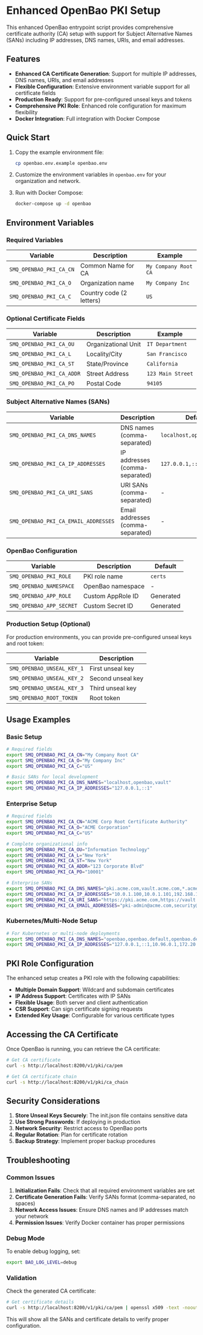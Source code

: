 # Enhanced OpenBao PKI Setup

This enhanced OpenBao entrypoint script provides comprehensive certificate authority (CA) setup with support for Subject Alternative Names (SANs) including IP addresses, DNS names, URIs, and email addresses.

## Features

- **Enhanced CA Certificate Generation**: Support for multiple IP addresses, DNS names, URIs, and email addresses
- **Flexible Configuration**: Extensive environment variable support for all certificate fields
- **Production Ready**: Support for pre-configured unseal keys and tokens
- **Comprehensive PKI Role**: Enhanced role configuration for maximum flexibility
- **Docker Integration**: Full integration with Docker Compose

## Quick Start

1. Copy the example environment file:
   ```bash
   cp openbao.env.example openbao.env
   ```

2. Customize the environment variables in `openbao.env` for your organization and network.

3. Run with Docker Compose:
   ```bash
   docker-compose up -d openbao
   ```

## Environment Variables

### Required Variables

| Variable | Description | Example |
|----------|-------------|---------|
| `SMQ_OPENBAO_PKI_CA_CN` | Common Name for CA | `My Company Root CA` |
| `SMQ_OPENBAO_PKI_CA_O` | Organization name | `My Company Inc` |
| `SMQ_OPENBAO_PKI_CA_C` | Country code (2 letters) | `US` |

### Optional Certificate Fields

| Variable | Description | Example |
|----------|-------------|---------|
| `SMQ_OPENBAO_PKI_CA_OU` | Organizational Unit | `IT Department` |
| `SMQ_OPENBAO_PKI_CA_L` | Locality/City | `San Francisco` |
| `SMQ_OPENBAO_PKI_CA_ST` | State/Province | `California` |
| `SMQ_OPENBAO_PKI_CA_ADDR` | Street Address | `123 Main Street` |
| `SMQ_OPENBAO_PKI_CA_PO` | Postal Code | `94105` |

### Subject Alternative Names (SANs)

| Variable | Description | Default | Example |
|----------|-------------|---------|---------|
| `SMQ_OPENBAO_PKI_CA_DNS_NAMES` | DNS names (comma-separated) | `localhost,openbao,vault` | `localhost,pki.company.com,*.company.com` |
| `SMQ_OPENBAO_PKI_CA_IP_ADDRESSES` | IP addresses (comma-separated) | `127.0.0.1,::1` | `127.0.0.1,192.168.1.100,10.0.0.50` |
| `SMQ_OPENBAO_PKI_CA_URI_SANS` | URI SANs (comma-separated) | - | `https://pki.company.com,https://vault.company.com` |
| `SMQ_OPENBAO_PKI_CA_EMAIL_ADDRESSES` | Email addresses (comma-separated) | - | `admin@company.com,pki@company.com` |

### OpenBao Configuration

| Variable | Description | Default |
|----------|-------------|---------|
| `SMQ_OPENBAO_PKI_ROLE` | PKI role name | `certs` |
| `SMQ_OPENBAO_NAMESPACE` | OpenBao namespace | - |
| `SMQ_OPENBAO_APP_ROLE` | Custom AppRole ID | Generated |
| `SMQ_OPENBAO_APP_SECRET` | Custom Secret ID | Generated |

### Production Setup (Optional)

For production environments, you can provide pre-configured unseal keys and root token:

| Variable | Description |
|----------|-------------|
| `SMQ_OPENBAO_UNSEAL_KEY_1` | First unseal key |
| `SMQ_OPENBAO_UNSEAL_KEY_2` | Second unseal key |
| `SMQ_OPENBAO_UNSEAL_KEY_3` | Third unseal key |
| `SMQ_OPENBAO_ROOT_TOKEN` | Root token |

## Usage Examples

### Basic Setup

```bash
# Required fields
export SMQ_OPENBAO_PKI_CA_CN="My Company Root CA"
export SMQ_OPENBAO_PKI_CA_O="My Company Inc"
export SMQ_OPENBAO_PKI_CA_C="US"

# Basic SANs for local development
export SMQ_OPENBAO_PKI_CA_DNS_NAMES="localhost,openbao,vault"
export SMQ_OPENBAO_PKI_CA_IP_ADDRESSES="127.0.0.1,::1"
```

### Enterprise Setup

```bash
# Required fields
export SMQ_OPENBAO_PKI_CA_CN="ACME Corp Root Certificate Authority"
export SMQ_OPENBAO_PKI_CA_O="ACME Corporation"
export SMQ_OPENBAO_PKI_CA_C="US"

# Complete organizational info
export SMQ_OPENBAO_PKI_CA_OU="Information Technology"
export SMQ_OPENBAO_PKI_CA_L="New York"
export SMQ_OPENBAO_PKI_CA_ST="New York"
export SMQ_OPENBAO_PKI_CA_ADDR="123 Corporate Blvd"
export SMQ_OPENBAO_PKI_CA_PO="10001"

# Enterprise SANs
export SMQ_OPENBAO_PKI_CA_DNS_NAMES="pki.acme.com,vault.acme.com,*.acme.com,*.internal.acme.com"
export SMQ_OPENBAO_PKI_CA_IP_ADDRESSES="10.0.1.100,10.0.1.101,192.168.100.50"
export SMQ_OPENBAO_PKI_CA_URI_SANS="https://pki.acme.com,https://vault.acme.com"
export SMQ_OPENBAO_PKI_CA_EMAIL_ADDRESSES="pki-admin@acme.com,security@acme.com"
```

### Kubernetes/Multi-Node Setup

```bash
# For Kubernetes or multi-node deployments
export SMQ_OPENBAO_PKI_CA_DNS_NAMES="openbao,openbao.default,openbao.default.svc,openbao.default.svc.cluster.local,localhost"
export SMQ_OPENBAO_PKI_CA_IP_ADDRESSES="127.0.0.1,::1,10.96.0.1,172.20.0.1"
```

## PKI Role Configuration

The enhanced setup creates a PKI role with the following capabilities:

- **Multiple Domain Support**: Wildcard and subdomain certificates
- **IP Address Support**: Certificates with IP SANs
- **Flexible Usage**: Both server and client authentication
- **CSR Support**: Can sign certificate signing requests
- **Extended Key Usage**: Configurable for various certificate types

## Accessing the CA Certificate

Once OpenBao is running, you can retrieve the CA certificate:

```bash
# Get CA certificate
curl -s http://localhost:8200/v1/pki/ca/pem

# Get CA certificate chain
curl -s http://localhost:8200/v1/pki/ca_chain
```

## Security Considerations

1. **Store Unseal Keys Securely**: The init.json file contains sensitive data
2. **Use Strong Passwords**: If deploying in production
3. **Network Security**: Restrict access to OpenBao ports
4. **Regular Rotation**: Plan for certificate rotation
5. **Backup Strategy**: Implement proper backup procedures

## Troubleshooting

### Common Issues

1. **Initialization Fails**: Check that all required environment variables are set
2. **Certificate Generation Fails**: Verify SANs format (comma-separated, no spaces)
3. **Network Access Issues**: Ensure DNS names and IP addresses match your network
4. **Permission Issues**: Verify Docker container has proper permissions

### Debug Mode

To enable debug logging, set:
```bash
export BAO_LOG_LEVEL=debug
```

### Validation

Check the generated CA certificate:
```bash
# Get certificate details
curl -s http://localhost:8200/v1/pki/ca/pem | openssl x509 -text -noout
```

This will show all the SANs and certificate details to verify proper configuration.
